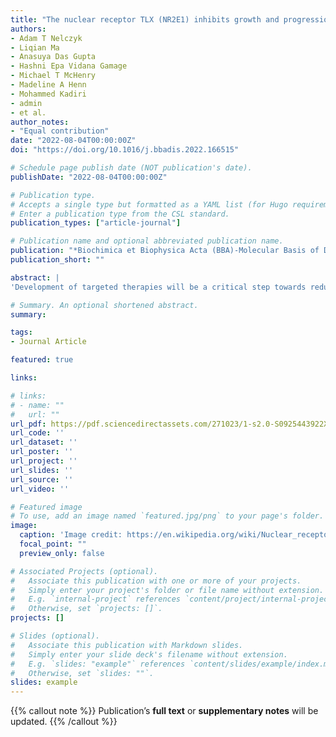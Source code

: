 ```yaml
---
title: "The nuclear receptor TLX (NR2E1) inhibits growth and progression of triple-negative breast cancer"
authors:
- Adam T Nelczyk
- Liqian Ma
- Anasuya Das Gupta
- Hashni Epa Vidana Gamage
- Michael T McHenry
- Madeline A Henn
- Mohammed Kadiri
- admin
- et al.
author_notes:
- "Equal contribution"
date: "2022-08-04T00:00:00Z"
doi: "https://doi.org/10.1016/j.bbadis.2022.166515"

# Schedule page publish date (NOT publication's date).
publishDate: "2022-08-04T00:00:00Z"

# Publication type.
# Accepts a single type but formatted as a YAML list (for Hugo requirements).
# Enter a publication type from the CSL standard.
publication_types: ["article-journal"]

# Publication name and optional abbreviated publication name.
publication: "*Biochimica et Biophysica Acta (BBA)-Molecular Basis of Disease, 1868*, 11"
publication_short: ""

abstract: |
'Development of targeted therapies will be a critical step towards reducing the mortality associated with triple-negative breast cancer (TNBC). To achieve this, we searched for targets that met three criteria: (1) pharmacologically targetable, (2) expressed in TNBC, and (3) expression is prognostic in TNBC patients. Since nuclear receptors have a well-defined ligand-binding domain and are thus highly amenable to small-molecule intervention, we focused on this class of protein. Our analysis identified TLX (NR2E1) as a candidate. Specifically, elevated tumoral TLX expression was associated with prolonged recurrence-free survival and overall survival for breast cancer patients with either estrogen receptor alpha (ERα)-negative or basal-like tumors. Using two TNBC cell lines, we found that stable overexpression of TLX impairs in vitro proliferation. RNA-Seq analysis revealed that TLX reduced the expression of genes implicated in epithelial-mesenchymal transition (EMT), a cellular program known to drive metastatic progression. Indeed, TLX overexpression significantly decreased cell migration and invasion, and robustly decreased the metastatic capacity of TNBC cells in murine models. We identify SERPINB2 as a likely mediator of these effects. Taken together, our work indicates that TLX impedes the progression of TNBC. Several ligands have been shown to regulate the transcriptional activity of TLX, providing a framework for the future development of this receptor for therapeutic intervention.'

# Summary. An optional shortened abstract.
summary: 

tags:
- Journal Article

featured: true

links:

# links:
# - name: ""
#   url: ""
url_pdf: https://pdf.sciencedirectassets.com/271023/1-s2.0-S0925443922X00094/1-s2.0-S0925443922001867/main.pdf?X-Amz-Security-Token=IQoJb3JpZ2luX2VjENP%2F%2F%2F%2F%2F%2F%2F%2F%2F%2FwEaCXVzLWVhc3QtMSJIMEYCIQDmenOGq2y2Fvsux%2Fb5meGiBk0xdER1rUT9W474lKEvJQIhAKyfIjOGsC5zlBBOkJe9RWcI1%2FHmn0VYKbBPpY8%2FErZlKrEFCDwQBRoMMDU5MDAzNTQ2ODY1IgxYw4RqKNykZ%2FK6eOgqjgV6h3jxXHOq6SBXNSM4OaQI6cArQ%2BAKNKTz6UMuLPrTtCc2caoyyTlqy8XbxSvh%2Bynrn7kR%2FphGmnkRSjAlbwwtUt1HBzGWWf9WNzFBekTs5fo8CwW%2B87BhcTOwosHVRuxJib527U7ngvDVAAueQplk2Wl1OQUWUYSy3NlhSLOM1K7P2l2gWcCxPYjgUs5XEKGgzXiknzr2cEEXnezEFlZGBDhyATU3qX8%2BGf39tfnPjj4f%2Bt40bZxgLLWUo7d5ry4xKuG0TZLbREduEpx9ij0bRFJLEKWvIVseX0%2BJyNvElvV%2FvbDZFUYMvzx3FlmAFiZrhOWGM5tyN7GZ12Pww60Y2lbx4Yheex46jq%2BxXTzbciqoYj4Oj1w6AiHsgyLyJ7hely75fSaTvz5rin98VAvUwq2XNc6i32au29q6R8X1mb8C%2BL9CwBwhhs%2F0J9SZ4Ox8I%2BuH5W9gRTJNujIzUCI7qFEykOxhbeLGdbidlKseD0MG3Djg%2Fd2aSMUO1cVtyZngLN6ekbTzmFsWbKujdNoRGoFExMQnetn3Xk50L4OcuQvm57oaej63C1TMUn%2BCbfoXh8iSDhP2md%2Bu2MFwmSbGp%2B3HRhLD1y%2FYBdLE9hJarRwdwQE8QocPV4zRLJmeROAp4gpXvhjcbtPNSI67PHWguG6Kt4vcbZHtbG9nw1zl0Qg%2BJFpzKuicG37uD1zXCipZeGfAk6BlX%2Bh5h5U5G8jA4A%2BU%2FQb2uQE5OijpK25aA4w3JQJQYzUEOHKbnCz42%2BCSwtrboWWaJPpiVSahg4a%2FP1OD%2F0JErhHA06pxIvy8UcQoWSdkfxpS7H5tMP%2BHDIu6zzY9KHYiQlTwlKSqByZ4IYkvTjSuDCk2xbO2hqIw9Z7HuAY6sAEgSdhlV7VBvOztoLax3U4bIoz0xifou5lio0H8%2F6wNC2BGmIJ81tmytyG0ARuGKWuQWU5bO519D7ur0tZZ9PiUM6I%2BNCmBawkmB5lbLNWPP6b6wOhKrxEZqVGCzz8qae3GU30EvUUiMmRY3okXVS35wc9M%2Bl0BeEG7ZBZ5oFVdBfwJGyluX5WEs8RPMY2QIUWApQPCxd%2F0tRWql4k9MPzdXztTiZx1rykUEpT6Co7eDw%3D%3D&X-Amz-Algorithm=AWS4-HMAC-SHA256&X-Amz-Date=20241018T035755Z&X-Amz-SignedHeaders=host&X-Amz-Expires=300&X-Amz-Credential=ASIAQ3PHCVTYZDPNJ6S5%2F20241018%2Fus-east-1%2Fs3%2Faws4_request&X-Amz-Signature=27b1b59a2d6563e61208930987ae71de137457f9a68f9869d3f70df8d5d4718f&hash=0d7f92742bc56d7e6a36281e67bdf09c3a6e0dea45aecb92142190b1a549fb15&host=68042c943591013ac2b2430a89b270f6af2c76d8dfd086a07176afe7c76c2c61&pii=S0925443922001867&tid=spdf-bc52135d-67a9-462b-89a1-a31269ce2c52&sid=227e28993c5a2341ae089d941d3b3d5ed64dgxrqa&type=client&tsoh=d3d3LnNjaWVuY2VkaXJlY3QuY29t&ua=0f155d07535a590058505d&rr=8d459b65389a1103&cc=us
url_code: ''
url_dataset: ''
url_poster: ''
url_project: ''
url_slides: ''
url_source: ''
url_video: ''

# Featured image
# To use, add an image named `featured.jpg/png` to your page's folder. 
image:
  caption: 'Image credit: https://en.wikipedia.org/wiki/Nuclear_receptor#/media/File:PR_DBD_2C7A.png'
  focal_point: ""
  preview_only: false

# Associated Projects (optional).
#   Associate this publication with one or more of your projects.
#   Simply enter your project's folder or file name without extension.
#   E.g. `internal-project` references `content/project/internal-project/index.md`.
#   Otherwise, set `projects: []`.
projects: []

# Slides (optional).
#   Associate this publication with Markdown slides.
#   Simply enter your slide deck's filename without extension.
#   E.g. `slides: "example"` references `content/slides/example/index.md`.
#   Otherwise, set `slides: ""`.
slides: example
---
```


{{% callout note %}}
Publication’s **full text** or **supplementary notes** will be updated.
{{% /callout %}}

